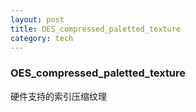 ```yaml
---
layout: post
title: OES_compressed_paletted_texture
category: tech
---
```


### OES_compressed_paletted_texture

硬件支持的索引压缩纹理
